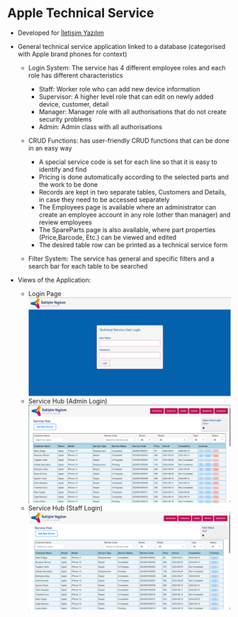# Apple Technical Service

- Developed for [İletişim Yazılım](https://www.iletisimyazilim.com/)
- General technical service application linked to a database (categorised with Apple brand phones for context)

   - Login System: The service has 4 different employee roles and each role has different characteristics
 
     - Staff: Worker role who can add new device information
     - Supervisor: A higher level role that can edit on newly added device, customer, detail
     - Manager: Manager role with all authorisations that do not create security problems
     - Admin: Admin class with all authorisations

   - CRUD Functions: has user-friendly CRUD functions that can be done in an easy way

     - A special service code is set for each line so that it is easy to identify and find
     - Pricing is done automatically according to the selected parts and the work to be done
     - Records are kept in two separate tables, Customers and Details, in case they need to be accessed separately
     - The Employees page is available where an administrator can create an employee account in any role (other than manager) and review employees
     - The SpareParts page is also available, where part properties (Price,Barcode, Etc.) can be viewed and edited
     - The desired table row can be printed as a technical service form

   - Filter System: The service has general and specific filters and a search bar for each table to be searched
 
- Views of the Application:
   - Login Page
     ![loginpage](loginpage.png)
   - Service Hub (Admin Login)
     ![mainpage](mainpage.png)
   - Service Hub (Staff Login)
     ![mainpage](mainpagestaff.png)
  
